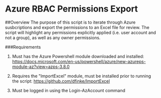 # Azure RBAC Permissions Export
##Overview
The purpose of this script is to iterate through Azure susbcriptions and export the permissions to an Excel file for review. The script will highlight any permissions explicitly applied (i.e. user account and not a group), as well as any owner permissions. 

###Requirements
1) Must has the Azure Powershell module downloaded and installed: https://docs.microsoft.com/en-us/powershell/azure/new-azureps-module-az?view=azps-3.8.0

2) Requires the "ImportExcel" module, must be installed prior to running the script: https://github.com/dfinke/ImportExcel

3) Must be logged in using the Login-AzAccount command
